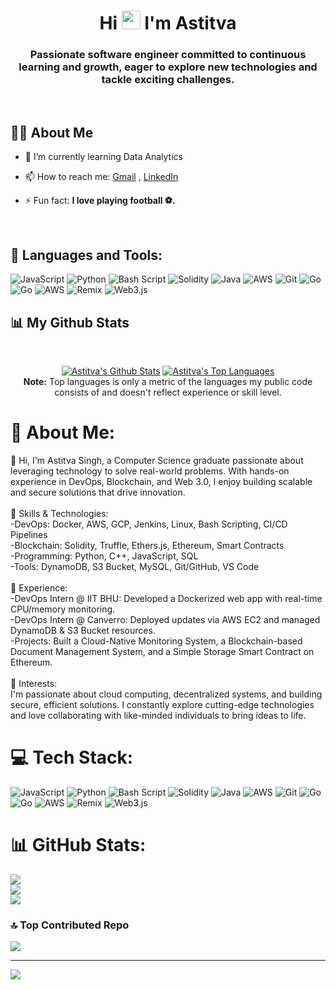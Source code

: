 <h1 align="center">Hi <img src="https://raw.githubusercontent.com/MartinHeinz/MartinHeinz/master/wave.gif" width="30px" height="30px" /> I'm Astitva</h1>
<h3 align="center">Passionate software engineer committed to continuous learning and growth, eager to explore new technologies and tackle exciting challenges.</h3>
<br/>

## 🙋‍♂️ About Me

- 🌱 I’m currently learning Data Analytics

<!--- 👨‍💻 All of my projects are available at **[My Portfolio]()**--->

- 📫 How to reach me: [Gmail](avinashsingh2161@gmail.com) , [LinkedIn](https://www.linkedin.com/in/avinash-singh-b992ba1ba/)

- ⚡ Fun fact: **I love playing football ⚽️.**
<br/>

## 🚀 Languages and Tools:
![JavaScript](https://img.shields.io/badge/javascript-%23323330.svg?style=for-the-badge&logo=javascript&logoColor=%23F7DF1E) ![Python](https://img.shields.io/badge/python-3670A0?style=for-the-badge&logo=python&logoColor=ffdd54) ![Bash Script](https://img.shields.io/badge/bash_script-%23121011.svg?style=for-the-badge&logo=gnu-bash&logoColor=white) ![Solidity](https://img.shields.io/badge/Solidity-%23363636.svg?style=for-the-badge&logo=solidity&logoColor=white) ![Java](https://img.shields.io/badge/java-%23ED8B00.svg?style=for-the-badge&logo=openjdk&logoColor=white) ![AWS](https://img.shields.io/badge/AWS-%23FF9900.svg?style=for-the-badge&logo=amazon-aws&logoColor=white) ![Git](https://img.shields.io/badge/git-%23F05033.svg?style=for-the-badge&logo=git&logoColor=white) ![Go](https://img.shields.io/badge/go-%2300ADD8.svg?style=for-the-badge&logo=go&logoColor=white) ![Go](https://img.shields.io/badge/go-%2300ADD8.svg?style=for-the-badge&logo=go&logoColor=white) ![AWS](https://img.shields.io/badge/AWS-%23FF9900.svg?style=for-the-badge&logo=amazon-aws&logoColor=white) ![Remix](https://img.shields.io/badge/remix-%23000.svg?style=for-the-badge&logo=remix&logoColor=white) ![Web3.js](https://img.shields.io/badge/web3.js-F16822?style=for-the-badge&logo=web3.js&logoColor=white)


## 📊 My Github Stats

  <br/>
  <p align="center">
    <a href="https://github.com/astitva01/github-readme-stats"><img alt="Astitva's Github Stats" src="https://github-readme-stats.vercel.app/api?username=astitva01&show_icons=true&count_private=true&theme=react&hide_border=true&bg_color=0D1117" /></a>
  <a href="https://github.com/astitva01/github-readme-stats"><img alt="Astitva's Top Languages" src="https://github-readme-stats.vercel.app/api/top-langs/?username=astitva01&langs_count=8&count_private=true&layout=compact&theme=react&hide_border=true&bg_color=0D1117" /></a>
  <br/>
  <b>Note:</b> Top languages is only a metric of the languages my public code consists of and doesn't reflect experience or skill level.
</p>

# 💫 About Me:
👋 Hi, I'm Astitva Singh, a Computer Science graduate passionate about leveraging technology to solve real-world problems. With hands-on experience in DevOps, Blockchain, and Web 3.0, I enjoy building scalable and secure solutions that drive innovation.<br><br>🚀 Skills & Technologies:<br>-DevOps: Docker, AWS, GCP, Jenkins, Linux, Bash Scripting, CI/CD Pipelines<br>-Blockchain: Solidity, Truffle, Ethers.js, Ethereum, Smart Contracts<br>-Programming: Python, C++, JavaScript, SQL<br>-Tools: DynamoDB, S3 Bucket, MySQL, Git/GitHub, VS Code<br><br>🌟 Experience:<br>-DevOps Intern @ IIT BHU: Developed a Dockerized web app with real-time CPU/memory monitoring.<br>-DevOps Intern @ Canverro: Deployed updates via AWS EC2 and managed DynamoDB & S3 Bucket resources.<br>-Projects: Built a Cloud-Native Monitoring System, a Blockchain-based Document Management System, and a Simple Storage Smart Contract on Ethereum.<br><br>🎯 Interests:<br>I'm passionate about cloud computing, decentralized systems, and building secure, efficient solutions. I constantly explore cutting-edge technologies and love collaborating with like-minded individuals to bring ideas to life.


# 💻 Tech Stack:
![JavaScript](https://img.shields.io/badge/javascript-%23323330.svg?style=for-the-badge&logo=javascript&logoColor=%23F7DF1E) ![Python](https://img.shields.io/badge/python-3670A0?style=for-the-badge&logo=python&logoColor=ffdd54) ![Bash Script](https://img.shields.io/badge/bash_script-%23121011.svg?style=for-the-badge&logo=gnu-bash&logoColor=white) ![Solidity](https://img.shields.io/badge/Solidity-%23363636.svg?style=for-the-badge&logo=solidity&logoColor=white) ![Java](https://img.shields.io/badge/java-%23ED8B00.svg?style=for-the-badge&logo=openjdk&logoColor=white) ![AWS](https://img.shields.io/badge/AWS-%23FF9900.svg?style=for-the-badge&logo=amazon-aws&logoColor=white) ![Git](https://img.shields.io/badge/git-%23F05033.svg?style=for-the-badge&logo=git&logoColor=white) ![Go](https://img.shields.io/badge/go-%2300ADD8.svg?style=for-the-badge&logo=go&logoColor=white) ![Go](https://img.shields.io/badge/go-%2300ADD8.svg?style=for-the-badge&logo=go&logoColor=white) ![AWS](https://img.shields.io/badge/AWS-%23FF9900.svg?style=for-the-badge&logo=amazon-aws&logoColor=white) ![Remix](https://img.shields.io/badge/remix-%23000.svg?style=for-the-badge&logo=remix&logoColor=white) ![Web3.js](https://img.shields.io/badge/web3.js-F16822?style=for-the-badge&logo=web3.js&logoColor=white)
# 📊 GitHub Stats:
![](https://github-readme-stats.vercel.app/api?username=astitva01&theme=dark&hide_border=false&include_all_commits=false&count_private=false)<br/>
![](https://github-readme-streak-stats.herokuapp.com/?user=astitva01&theme=dark&hide_border=false)<br/>
![](https://github-readme-stats.vercel.app/api/top-langs/?username=astitva01&theme=dark&hide_border=false&include_all_commits=false&count_private=false&layout=compact)

### 🔝 Top Contributed Repo
![](https://github-contributor-stats.vercel.app/api?username=astitva01&limit=5&theme=dark&combine_all_yearly_contributions=true)

---
[![](https://visitcount.itsvg.in/api?id=astitva01&icon=0&color=0)](https://visitcount.itsvg.in)

<!-- Proudly created with GPRM ( https://gprm.itsvg.in ) -->
